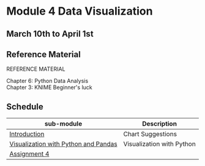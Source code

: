 # Module 4 Data Visualization 

## March 10th to April 1st 

## Reference Material

REFERENCE MATERIAL  

Chapter 6: Python Data Analysis  
Chapter 3: KNIME Beginner's luck

## Schedule


| sub-module|Description|
|---|---|
|[Introduction](https://bnorthan.github.io/inf-428-data-analytics-online/Module4/Introduction) | Chart Suggestions |
|[Visualization with Python and Pandas](https://bnorthan.github.io/inf-428-data-analytics-online/Module4/PythonPands) | Visualization with Python |
[Assignment 4](https://bnorthan.github.io/inf-428-data-analytics-online/Module4/Assignment) |  |